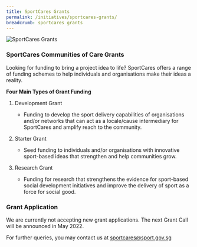 ```yaml
---
title: SportCares Grants
permalink: /initiatives/sportcares-grants/
breadcrumb: sportcares grants
---
```

![SportCares Grants](/images/Grants_Picture.jpg)

### SportCares Communities of Care Grants

Looking for funding to bring a project idea to life?  SportCares offers a range of funding schemes to help individuals and organisations make their ideas a reality. 

__Four Main Types of Grant Funding__

1. Development Grant
   * Funding to develop the sport delivery capabilities of organisations and/or networks that can act as a locale/cause intermediary for SportCares and amplify reach to the community.

2. Starter Grant
   * Seed funding to individuals and/or organisations with innovative sport-based ideas that strengthen and help communities grow.

3. Research Grant
   * Funding for research that strengthens the evidence for sport-based social development initiatives and improve the delivery of sport as a force for social good.


### Grant Application

We are currently not accepting new grant applications. The next Grant Call will be announced in May 2022.    

For further queries, you may contact us at <sportcares@sport.gov.sg>